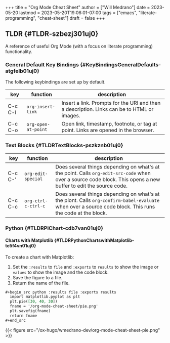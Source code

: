 +++
title = "Org Mode Cheat Sheet"
author = ["Will Medrano"]
date = 2023-05-20
lastmod = 2023-05-20T19:06:01-07:00
tags = ["emacs", "literate-programming", "cheat-sheet"]
draft = false
+++

## TLDR {#TLDR-szbezj301uj0}

A reference of useful Org Mode (with a focus on literate programming)
functionality.


### General Default Key Bindings {#KeyBindingsGeneralDefaults-atgfelb01uj0}

The following keybindings are set up by default.

| key     | function            | description                                                                                |
|---------|---------------------|--------------------------------------------------------------------------------------------|
| C-c C-l | `org-insert-link`   | Insert a link. Prompts for the URI and then a description. Links can be to HTML or images. |
| C-c C-o | `org-open-at-point` | Open link, timestamp, footnote, or tag at point. Links are opened in the browser.          |


### Text Blocks {#TLDRTextBlocks-pszkznb01uj0}

| key     | function            | description                                                                                                                                                     |
|---------|---------------------|-----------------------------------------------------------------------------------------------------------------------------------------------------------------|
| C-c C-' | `org-edit-special`  | Does several things depending on what's at the point. Calls `org-edit-src-code` when over a source code block. This opens a new buffer to edit the source code. |
| C-c C-c | `org-ctrl-c-ctrl-c` | Does several things depending on what's at the piont. Calls `org-confirm-babel-evaluate` when over a source code block. This runs the code at the block.        |


### Python {#TLDRPiChart-cdb7van01uj0}


#### Charts with Matplotlib {#TLDRPythonChartswithMatplotlib-te5f4vn01uj0}

To create a chart with Matplotlib:

1.  Set the `:results` to `file` and `:exports` to `results` to show the image or
    `values` to show the image and the code block.
2.  Save the figure to a file.
3.  Return the name of the file.

<!--listend-->

```org
#+begin_src python :results file :exports results
  import matplotlib.pyplot as plt
  plt.pie([30, 40, 30])
  fname = '/org-mode-cheat-sheet/pie.png'
  plt.savefig(fname)
  return fname
#+end_src
```

{{< figure src="/ox-hugo/wmedrano-dev/org-mode-cheat-sheet-pie.png" >}}
